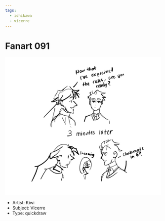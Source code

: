 ```yaml
---
tags:
  - ishikawa
  - vicerre
---
```


# Fanart 091

<img src="assets/2025-06-22_fanimage-160.jpg">

- Artist: Kiwi
- Subject: Vicerre
- Type: quickdraw
